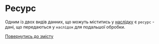 # Ресурс

Одним із двох видів данних, що можуть міститись у [наслідку](./Consequence.md#наслідок) є `ресурс` - дані, що передаються
у `наслідок` для подальшої обробки.


[Повернутись до змісту](../README.md#концепції)
